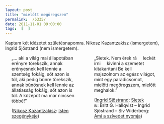 ```yaml
---
layout: post
title: "mielőtt megöregszem"
permalink:  /5335/ 
date: 2011-11-01 09:00:00
tags:  [  ] 
---
```

Kaptam két idézetet születésnapomra. Nikosz Kazantzakisz (ismergetem), Ingrid Sjöstrand (nem ismergetem).



<!--break-->

<div style="width: 40%;float: left;padding: 0px 20px 0px 20px;">„... aki a világ mai állapotában erényre törekszik, annak erényesnek kell lennie a szentség fokáig, sőt azon is túl, aki pedig bűnre törekszik, annak bűnösnek kell lennie az állatiasság fokáig, sőt azon is túl. A középút ma már nincsen többé!”  
&nbsp;

(<a href="http://moly.hu/szerzok/nikosz-kazantzakisz">Nikosz Kazantzakisz</a>: <a href="http://moly.hu/konyvek/nikosz-kazantzakisz-isten-szegenykeje">Isten szegénykéje</a>)

</div><div style="width: 40%;float: right;padding: 0px 20px 0px 20px;">„Sietek.  
Nem érek rá  
&nbsp; &nbsp; leckét írni  
&nbsp; &nbsp; kivinni a szemetet  
&nbsp; &nbsp; kitakarítani  
Be kell majszolnom az egész világot,  
mint egy paradicsomot,  
mielőtt megöregszem,  
mielőtt meghalok.”

(<a href="http://moly.hu/szerzok/ingrid-sjostrand">Ingrid Sjöstrand</a>: <a href="http://pici.web.elte.hu/gyerekv.htm#95">Sietek</a> <span style="font-variant: small-caps;">in:</span>&nbsp;Britt G. Hallqvist – Ingrid Sjöstrand – Siv Widerberg: <a href="http://moly.hu/konyvek/britt-g-hallqvist-ingrid-sjostrand-siv-widerberg-ami-a-szivedet-nyomja">Ami a szívedet nyomja</a>)

</div>
